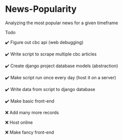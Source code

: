 # News-Popularity
Analyzing the most popular news for a given timeframe

Todo

✔️ Figure out cbc api (web debugging)

✔️ Write script to scrape multiple cbc articles

✔️ Create django project database models (abstraction)

✔️ Make script run once every day (host it on a server)

✔️ Write data from script to django database

✔️ Make basic front-end

❌ Add many more records

❌ Host online

❌ Make fancy front-end
